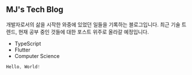 ## MJ's Tech Blog

개발자로서의 삶을 시작한 와중에 있었던 일들을 기록하는 블로그입니다.
최근 기술 트렌드, 현재 공부 중인 것들에 대한 포스트 위주로 올라갈 예정입니다.

* TypeScript
* Flutter
* Computer Science

```jsx
Hello, World!
```
